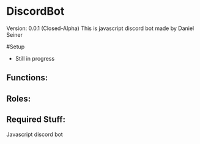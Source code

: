 # DiscordBot
Version: 0.0.1 (Closed-Alpha)
This is javascript discord bot made by Daniel Seiner


#Setup
 - Still in progress
 
Functions:
 - 

Roles:
 - 

Required Stuff:
 - 

Javascript discord bot
